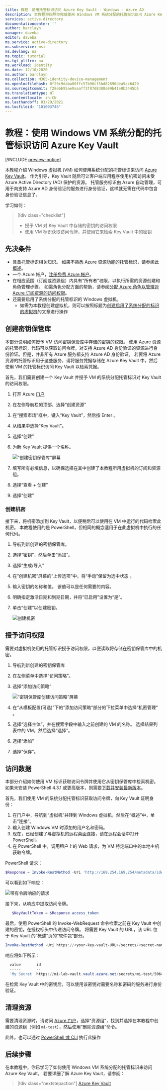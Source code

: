 ```yaml
---
title: 教程：使用托管标识访问 Azure Key Vault - Windows - Azure AD
description: 本教程将指导你完成使用 Windows VM 系统分配的托管标识访问 Azure Key Vault 的过程。
services: active-directory
documentationcenter: ''
author: barclayn
manager: daveba
editor: daveba
ms.service: active-directory
ms.subservice: msi
ms.devlang: na
ms.topic: tutorial
ms.tgt_pltfrm: na
ms.workload: identity
ms.date: 12/10/2020
ms.author: barclayn
ms.collection: M365-identity-device-management
ms.openlocfilehash: 0f29c9daba80ffc57b96cf5bd82690dea9ac6429
ms.sourcegitcommit: f28ebb95ae9aaaff3f87d8388a09b41e0b3445b5
ms.translationtype: HT
ms.contentlocale: zh-CN
ms.lasthandoff: 03/29/2021
ms.locfileid: "101093746"
---
```

# <a name="tutorial-use-a-windows-vm-system-assigned-managed-identity-to-access-azure-key-vault"></a>教程：使用 Windows VM 系统分配的托管标识访问 Azure Key Vault 

[!INCLUDE [preview-notice](../../../includes/active-directory-msi-preview-notice.md)]

本教程介绍 Windows 虚拟机 (VM) 如何使用系统分配的托管标识来访问 [Azure Key Vault](../../key-vault/general/overview.md)。 作为引导，Key Vault 随后可让客户端应用程序使用机密访问未受 Azure Active Directory (AD) 保护的资源。 托管服务标识由 Azure 自动管理，可用于向支持 Azure AD 身份验证的服务进行身份验证，这样就无需在代码中包含身份验证信息了。

学习如何：

> [!div class="checklist"]
> * 授予 VM 对 Key Vault 中存储的密钥的访问权限
> * 使用 VM 标识获取访问令牌，并使用它来检索 Key Vault 中的密钥 

## <a name="prerequisites"></a>先决条件

- 具备托管标识相关知识。 如果不熟悉 Azure 资源功能的托管标识，请参阅此[概述](overview.md)。 
- 一个 Azure 帐户，[注册免费 Azure 帐户](https://azure.microsoft.com/free/)。
- 在相应范围（订阅或资源组）内具有“所有者”权限，以执行所需的资源创建和角色管理步骤。 如需角色分配方面的帮助，请参阅[分配 Azure 角色以管理对 Azure 订阅资源的访问权限](../../role-based-access-control/role-assignments-portal.md)。
- 还需要启用了系统分配的托管标识的 Windows 虚拟机。
  - 如需为本教程创建虚拟机，则可以按照标题为[创建启用了系统分配的标识的虚拟机](./qs-configure-portal-windows-vm.md#system-assigned-managed-identity)的文章进行操作

## <a name="create-a-key-vault"></a>创建密钥保管库  

本部分说明如何授予 VM 访问密钥保管库中存储的密钥的权限。 使用 Azure 资源的托管标识，代码可以获取访问令牌，对支持 Azure AD 身份验证的资源进行身份验证。但是，并非所有 Azure 服务都支持 Azure AD 身份验证。 若要将 Azure 资源的托管标识用于这些服务，请将服务凭据存储在 Azure Key Vault 中，然后使用 VM 的托管标识访问 Key Vault 以检索凭据。

首先，我们需要创建一个 Key Vault 并授予 VM 的系统分配托管标识对 Key Vault 的访问权限。

1. 打开 Azure [门户](https://portal.azure.com/)
1. 在左侧导航栏的顶部，选择“创建资源”  
1. 在“搜索市场”框中，键入“Key Vault”，然后按 Enter  。  
1. 从结果中选择“Key Vault”。
1. 选择“创建”
1. 为新 Key Vault 提供一个名称。

    ![“创建密钥保管库”屏幕](./media/msi-tutorial-windows-vm-access-nonaad/create-key-vault.png)

1. 填写所有必填信息，以确保选择在其中创建了本教程所用虚拟机的订阅和资源组。
1. 选择“查看 + 创建”
1. 选择“创建”

### <a name="create-a-secret"></a>创建机密

接下来，将机密添加到 Key Vault，以便稍后可以使用在 VM 中运行的代码检索此机密。 本教程使用的是 PowerShell，但相同的概念适用于在此虚拟机中执行的任何代码。

1. 导航到新创建的密钥保管库。
1. 选择“密钥”，然后单击“添加”。
1. 选择“生成/导入”
1. 在“创建机密”屏幕的“上传选项”中，将“手动”保留为选中状态  。
1. 输入密钥的名称和值。  该值可以是任何需要的内容。 
1. 明确指定激活日期和到期日期，并将“已启用”设置为“是”。 
1. 单击“创建”以创建密钥。

   ![创建机密](./media/msi-tutorial-windows-vm-access-nonaad/create-secret.png)

## <a name="grant-access"></a>授予访问权限

需要对虚拟机使用的托管标识授予访问权限，以便读取将存储在密钥保管库中的机密。

1. 导航到新创建的密钥保管库
1. 在左侧菜单中选择“访问策略”。
1. 选择“添加访问策略”

   ![“密钥保管库创建访问策略”屏幕](./media/msi-tutorial-windows-vm-access-nonaad/key-vault-access-policy.png)

1. 在“从模板配置(可选)”下的“添加访问策略”部分的下拉菜单中选择“机密管理”  。
1. 选择“选择主体”，并在搜索字段中输入之前创建的 VM 的名称。  选择结果列表中的 VM，然后选择“选择”。
1. 选择“添加”
1. 选择“保存”。


## <a name="access-data"></a>访问数据  

本部分介绍如何使用 VM 标识获取访问令牌并使用它从密钥保管库中检索机密。 如果未安装 PowerShell 4.3.1 或更高版本，则需要[下载并安装最新版本](/powershell/azure/)。

首先，我们使用 VM 的系统分配托管标识获取访问令牌，向 Key Vault 证明身份：
 
1. 在门户中，导航到“虚拟机”并转到 Windows 虚拟机，然后在“概述”中，单击“连接”。
2. 输入创建 Windows VM 时添加的用户名和密码。  
3. 现在，已经创建了与虚拟机的远程桌面连接，请在远程会话中打开 PowerShell。  
4. 在 PowerShell 中，调用租户上的 Web 请求，为 VM 特定端口中的本地主机获取令牌。  

PowerShell 请求：

```powershell
$Response = Invoke-RestMethod -Uri 'http://169.254.169.254/metadata/identity/oauth2/token?api-version=2018-02-01&resource=https%3A%2F%2Fvault.azure.net' -Method GET -Headers @{Metadata="true"} 
```

可以看到如下响应：

![带有令牌响应的请求](./media/msi-tutorial-windows-vm-access-nonaad/token.png)

接下来，从响应中提取访问令牌。  

```powershell
   $KeyVaultToken = $Response.access_token
```

最后，使用 PowerShell 的 Invoke-WebRequest 命令检索之前在 Key Vault 中创建的密钥，在授权标头中传递访问令牌。  将需要 Key Vault 的 URL，该 URL 位于 Key Vault 的“概述”页的“软件包”部分。  

```powershell
Invoke-RestMethod -Uri https://<your-key-vault-URL>/secrets/<secret-name>?api-version=2016-10-01 -Method GET -Headers @{Authorization="Bearer $KeyVaultToken"}
```

响应将如下所示： 

```powershell
  value       id                                                                                    attributes
  -----       --                                                                                    ----------
  'My Secret' https://mi-lab-vault.vault.azure.net/secrets/mi-test/50644e90b13249b584c44b9f712f2e51 @{enabled=True; created=16…
```

在检索 Key Vault 中的密钥后，可以使用该密钥对需要名称和密码的服务进行身份验证。

## <a name="clean-up-resources"></a>清理资源

需要清理资源时，请访问 [Azure 门户](https://portal.azure.com)，选择“资源组”，找到并选择在本教程中创建的资源组（例如 `mi-test`），然后使用“删除资源组”命令。

此外，也可以通过 [PowerShell 或 CLI](../../azure-resource-manager/management/delete-resource-group.md) 执行此操作

## <a name="next-steps"></a>后续步骤

在本教程中，你已学习了如何使用 Windows VM 系统分配的托管标识来访问 Azure Key Vault。  若要详细了解 Azure Key Vault，请参阅：

> [!div class="nextstepaction"]
>[Azure Key Vault](../../key-vault/general/overview.md)